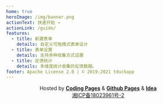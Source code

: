 ```yaml
---
home: true
heroImage: /img/banner.png
actionText: 快速开始 →
actionLink: /guide/
features:
  - title: 新建表单
    details: 自定义可拖拽式表单设计
  - title: 表单设置
    details: 支持多种收集方式设置
  - title: 反馈统计
    details: 多维度统计收集的反馈数据。
footer: Apache License 2.0 | © 2019-2021 tduckapp
---
```




<p align="center">
Hosted by <a href="https://pages.coding.me" target="_blank" style="font-weight:bold">Coding Pages</a> & <a href="https://pages.github.com" target="_blank" style="font-weight:bold">Github Pages</a>  & <a href="http://www.jetbrains.com" target="_blank" style="font-weight:bold">Idea</a> 
<br/>
<a href="http://beian.miit.gov.cn/" target=_blank>湘ICP备18023961号-2</a>
</p>
